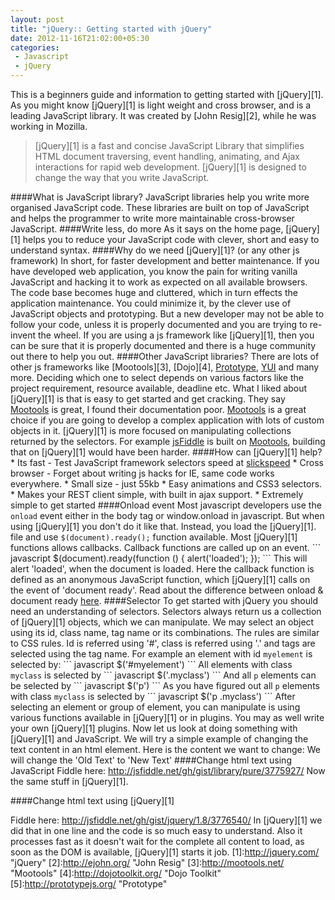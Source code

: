 ```yaml
---
layout: post
title: "jQuery:: Getting started with jQuery"
date: 2012-11-16T21:02:00+05:30
categories:
 - Javascript
 - jQuery
---
```

This is a beginners guide and information to getting started with [jQuery][1]. As you might know [jQuery][1] is light weight and cross browser, and is a leading JavaScript library. It was created by [John Resig][2], while he was working in Mozilla.
<blockquote cite="http://jquery.com/">[jQuery][1] is a fast and concise JavaScript Library that simplifies HTML document traversing, event handling, animating, and Ajax interactions for rapid web development. [jQuery][1] is designed to change the way that you write JavaScript. </blockquote>
####What is JavaScript library?
JavaScript libraries help you write more organised JavaScript code. These libraries are built on top of JavaScript and helps the programmer to write more maintainable cross-browser JavaScript.
####Write less, do more
As it says on the home page, [jQuery][1] helps you to reduce your JavaScript code with clever, short and easy to understand syntax.
####Why do we need [jQuery][1]? (or any other js framework)
In short, for faster development and better maintenance. If you have developed web application, you know the pain for writing vanilla JavaScript and hacking it to work as expected on all available browsers. The code base becomes huge and cluttered, which in turn effects the application maintenance. You could minimize it, by the clever use of JavaScript objects and prototyping. But a new developer may not be able to follow your code, unless it is properly documented and you are trying to re-invent the wheel.
If you are using a js framework like [jQuery][1], then you can be sure that it is properly documented and there is a huge community out there to help you out.
####Other JavaScript libraries?
There are lots of other js frameworks like [Mootools][3], [Dojo][4], <a href="http://prototypejs.org">Prototype</a>, <a href="http://yuilibrary.com/">YUI</a> and many more. Deciding which one to select depends on various factors like the project requirement, resource available, deadline etc.
What I liked about [jQuery][1] is that is easy to get started and get cracking. They say <a href="http://mootools.net">Mootools</a> is great, I found their documentation poor. <a href="http://mootools.net">Mootools</a> is a great choice if you are going to develop a complex application with lots of custom objects in it. [jQuery][1] is more focused on manipulating collections returned by the selectors.
For example <a href="http://jsfiddle.net/">jsFiddle</a> is built on <a href="http://mootools.net">Mootools</a>, building that on [jQuery][1] would have been harder.
####How can [jQuery][1] help?
* Its fast - Test JavaScript framework selectors speed at <a href="http://mootools.net/slickspeed/">slickspeed</a>
* Cross browser - Forget about writing js hacks for IE, same code works everywhere.
* Small size - just 55kb
* Easy animations and CSS3 selectors.
* Makes your REST client simple, with built in ajax support.
* Extremely simple to get started
####Onload event
Most javascript developers use the <code>onload</code> event either in the body tag or window.onload in javascript. But when using [jQuery][1] you don't do it like that.
Instead, you load the [jQuery][1]. file and use <code>$(document).ready();</code> function available. Most [jQuery][1] functions allows callbacks. Callback functions are called up on an event.
``` javascript
$(document).ready(function () {
    alert('loaded');
});
```
This will alert 'loaded', when the document is loaded. Here the callback function is defined as an anonymous JavaScript function, which [jQuery][1] calls on the event of 'document ready'. Read about the difference between onload & document ready <a href="http://stackoverflow.com/questions/4395780/difference-bw-onload-and-document-readyfunction">here</a>.
####Selector
To get started with jQuery you should need an understanding of selectors. Selectors always return us a collection of [jQuery][1] objects, which we can manipulate. We may select an object using its id, class name, tag name or its combinations. The rules are similar to CSS rules. Id is referred using '#', class is referred using '.' and tags are selected using the tag name.
For example an element with id <code>myelement</code> is selected by:
``` javascript
$('#myelement')
```
All elements with class <code>myclass</code> is selected by
``` javascript
$('.myclass')
```
And all <code>p</code> elements can be selected by
``` javascript
$('p')
```
As you have figured out all <code>p</code> elements with class <code>myclass</code> is selected by
``` javascript
$('p .myclass')
```
After selecting an element or group of element, you can manipulate is using various functions available in [jQuery][1] or in plugins. You may as well write your own [jQuery][1] plugins.
Now let us look at doing something with [jQuery][1] and JavaScript. We will try a simple example of changing the text content in an html element. Here is the content we want to change:
<script src="https://gist.github.com/3775927.js?file=fiddle.html"></script>
We will change the 'Old Text' to 'New Text'
####Change html text using JavaScript
<script src="https://gist.github.com/3775927.js?file=fiddle.js"></script>
Fiddle here: <a href="http://jsfiddle.net/gh/gist/library/pure/3775927/">http://jsfiddle.net/gh/gist/library/pure/3775927/</a>
Now the same stuff in [jQuery][1].
    
####Change html text using [jQuery][1]
<script src="https://gist.github.com/3776540.js?file=fiddle.js"> </script>
Fiddle here: <a href="http://jsfiddle.net/gh/gist/jquery/1.8/3776540/">http://jsfiddle.net/gh/gist/jquery/1.8/3776540/</a>
In [jQuery][1] we did that in one line and the code is so much easy to understand. Also it processes fast as it doesn't wait for the complete all content to load, as soon as the DOM is available, [jQuery][1] starts it job.
[1]:http://jquery.com/ "jQuery"
[2]:http://ejohn.org/ "John Resig"
[3]:http://mootools.net/ "Mootools"
[4]:http://dojotoolkit.org/ "Dojo Toolkit"
[5]:http://prototypejs.org/ "Prototype"

